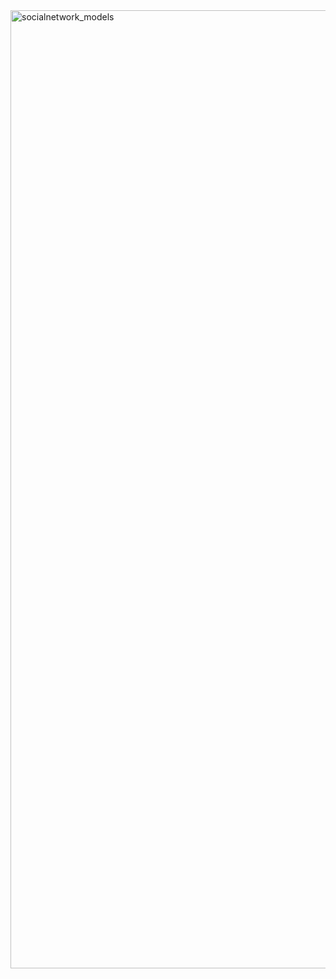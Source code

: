 <img width="3563" height="1533" alt="socialnetwork_models" src="https://github.com/user-attachments/assets/103885a1-a7c0-4326-ad9c-3931568d96e6" />
